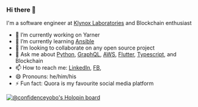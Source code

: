 ### Hi there 👋

<!--
**ConfidenceYobo/ConfidenceYobo** is a ✨ _special_ ✨ repository because its `README.md` (this file) appears on your GitHub profile.-->

I'm a software engineer at [Klynox Laboratories](https://web.facebook.com/klynoxlabs) and Blockchain enthusiast

- 🔭 I’m currently working on Yarner
- 🌱 I’m currently learning [Ansible](https://www.ansible.com/)
- 👯 I’m looking to collaborate on any open source project
- 💬 Ask me about [Python](https://python.org), [GraphQL](http://graphql.org), [AWS](http://aws.amazon.com), [Flutter](https://flutter.dev), [Typescript](https://www.typescriptlang.org/), and Blockchain
- 📫 How to reach me: [LinkedIn](https://www.linkedin.com/in/confidenceyobo/), [FB](https://fb.me/confiyobo), 
- 😄 Pronouns: he/him/his
- ⚡ Fun fact: Quora is my favourite social media platform

[![@confidenceyobo's Holopin board](https://holopin.io/api/user/board?user=confidenceyobo)](https://holopin.io/@confidenceyobo)

